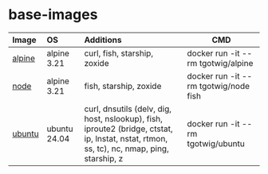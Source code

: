 # base-images

| Image                                         | OS  | Additions | CMD |
| :--                                           | :-- | :--       | --- |
| [alpine](https://github.com/tgotwig/alpine)   | alpine 3.21 | curl, fish, starship, zoxide | docker run -it --rm tgotwig/alpine |
| [node](https://github.com/tgotwig/node)       | alpine 3.21 | fish, starship, zoxide | docker run -it --rm tgotwig/node fish |
| [ubuntu](https://github.com/tgotwig/ubuntu)   | ubuntu 24.04 | curl, dnsutils (delv, dig, host, nslookup), fish, iproute2 (bridge, ctstat, ip, lnstat, nstat, rtmon, ss, tc), nc, nmap, ping, starship, z | docker run -it --rm tgotwig/ubuntu |
